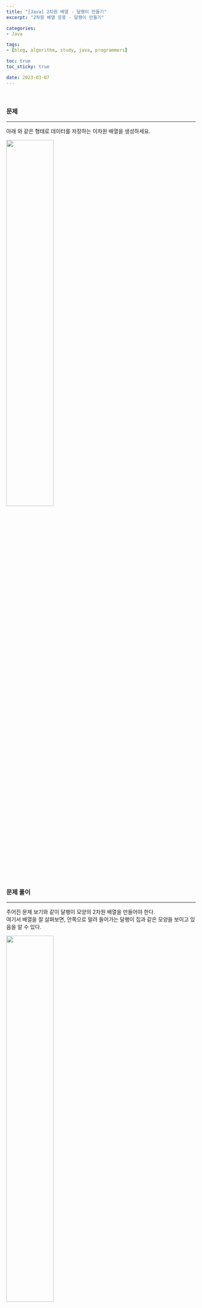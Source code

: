 ```yaml
--- 
title: "[Java] 2차원 배열 - 달팽이 만들기" 
excerpt: "2차원 배열 응용 - 달팽이 만들기" 

categories: 
- Java

tags: 
- [blog, algorithm, study, java, programmers]

toc: true
toc_sticky: true

date: 2023-03-07
--- 
```


<br>

### 문제
---
아래 와 같은 형태로 데이터를 저장하는 이차원 배열을 생성하세요.

<img src="https://img1.daumcdn.net/thumb/R1280x0/?scode=mtistory2&fname=https%3A%2F%2Fblog.kakaocdn.net%2Fdn%2FyD8yH%2FbtqvbObYz0O%2FwxKKf03EbLNSpxpkSKJihk%2Fimg.png" width="50%">

<br>
<br>

### 문제 풀이
---
주어진 문제 보기와 같이 달팽이 모양의 2차원 배열을 만들어야 한다. <br>
여기서 배열을 잘 살펴보면, 안쪽으로 말려 들어가는 달팽이 집과 같은 모양을 보이고 있음을 알 수 있다.

<img src="https://img1.daumcdn.net/thumb/R1280x0/?scode=mtistory2&fname=https%3A%2F%2Fblog.kakaocdn.net%2Fdn%2FbcCJsu%2FbtqvbJvcqgU%2FsdaR8KzGdhKEAPUVymHkSK%2Fimg.png" widtH="50%">

이 원리를 코드로 구현하기 위한 아이디어를 생각해보자.

<br>

#### 아이디어 도출
정사각형 형태의 배열이기에 가로 열과 세로 행은 같다고 보고, 2차원 배열 안에 채워지는 숫자를 어떻게 채워갈지 정해보자.

1. 1부터 5까지는 첫번째 행에 오른쪽으로 채워지며 5부터 9까지는 5번째 열에 아래로 채워진다.
2. 10부터 13까지는 5번째 행에서 왼쪽으로 채워지며, 13부터 16까지는 1번째 열에서 위로 채워진다.
3. 16부터 19까지는 2번째 행에서 오른쪽으로 채워지며, 19부터 21까지는 4번째 열에서 아래로 채워진다. 
4. 21부터 23까지는 4번째 행에서 왼쪽으로 채워지며, 23부터 24까지는 2번째 열에서 위로 채워진다.
5. 마지막으로 24에서 25로 3번째 행에서 채워지게 된다.

여기서 총 **5번의 과정**을 통해 1부터 25까지 달팽이 모양으로 2차원 배열을 채우게 되는데 이 5번이라는 것은 정사각형의 행, 열과 동일한 숫자임을 알 수 있다.

이 때, 5번 만큼 배열을 채울 때 일반적인 배열의 순서대로 **오른쪽이나 아래로 채워지는 경우**와, 배열의 순서와는 반대인 **왼쪽이나 위로 채워지는 경우**를 분기하여 채우도록 하면 된다. 그리고 채워질 수는 계속해서 증가시키며 행*열만큼의 수가 되도록 하면 된다.


#### 오른쪽이나 아래로 채워지는 경우
위 `1번` 과정과 같이 원래 순서대로 자연스럽게 채워야 하는 경우를 살펴보자. <br>
먼저 열에 값을 오른쪽 방향으로 채운 뒤, 행에 값을 아래 방향으로 아래와 같이 채우게 된다.

<img src="https://img1.daumcdn.net/thumb/R1280x0/?scode=mtistory2&fname=https%3A%2F%2Fblog.kakaocdn.net%2Fdn%2FbwWAhk%2FbtqvbHD9Zlv%2FNPKqcYw2WgdMKhgFi3sVZk%2Fimg.png" widtH="30%">

i가 행 인덱스, j가 열 인덱스라고 한다면 **i는 0행으로 고정시키고, j만 1씩 증가**시켜서 1~5까지 첫 행을 채워주어야 한다. <br>
그리고 첫 행 채우기가 끝나면 **열 인덱스 j를 고정시키고, i만 1씩 증가**하며 채워주어야 한다. <br>
단, 첫 열을 채울 때는 5-1번만큼 반복하여 6부터 9까지만 채우면 된다는 점을 유의해야 한다.

#### 왼쪽이나 위로 채워지는 경우
1번 과정대로 배열을 채웠다면 10부터 13까지, 14부터 16까지는 반대 방향으로 배열을 채워야 한다. <br>
이 때는 열 인덱스인 j를 1씩 감소시켜서 채워야 하기 때문에 **방향을 반대로 바꿔줄 변수**가 하나 있어야 한다.

<br>

문제 예시처럼 가로 5, 세로 5 크기를 가지는 정사각형을 채우려면 위 과정을 5번 반복하여 달팽이 배열을 채울 수 있게 된다. <br>
아이디어가 생각보다 복잡해보이지만 필자가 장황하게 늘어놓은 점도 없지 않기에 코드를 작성하면서 이해하는 것이 더 쉬울 수 있다.

자 그럼 이제 코드를 작성해보자.

```java
int[][] answer = new int[col][row];
int i = 0 // row start index
int j = -1; // col start index
int tmp = 0; // snail number
int direction = 1; // i with j switch direction(1 or -1)
int repeat = row; // repeat count
```

달팽이 모양대로 채워줄 2차원 배열 answr를 선언한다.
그리고 i는 행 인덱스, j는 열 인덱스를 의미하고 tmp는 각 배열에 채워줄 숫자 값이 된다.

> _j가 -1부터 시작하는 이유는, 행을 고정하고 열을 증가시키며 배열에 채워줄 때 배열의 범위를 벗어나지 않도록 하기 위함이다._

direction 변수는 **방향이 바뀔 시 사용될 스위치 변수**이며, repeat는 몇 번을 반복해야 하는지를 알려주는 `반복 인덱스`라고 보면 된다.

> _여기서는 정사각형이기 때문에 행과 열의 크기가 같기에 둘 중 아무거나 repeat로 선언해도 무방하다._

```java
while(repeat > 0) {
    ...
}
```

기본적으로 repeat가 0이 될 때까지 반복하면 된다. 문제 예시대로라면 5번을 반복하게 된다. <br>
while문에서 2차원 배열을 채우는 반복문을 작성해주면 되며, while문의 **탈출 조건은 반복 인덱스인 repeat가 0과 작거나 같아지는 순간**이다.

```java
for(int l=0; l<repeat; l++) {
    tmp++;
    j = j + direction;
    answer[i][j] = tmp;
}
repeat--;
```

앞에서 구상한 아이디어대로 행 인덱스인 i를 고정해둔 채 j를 1씩 증가시키며 첫 행을 1부터 채워준다. <br>
이 때, 열을 고정시키고 행을 증가시켜야 하는데 행의 첫번째 값은 이전에 채워졌으므로, 채워진 값 이후로 배열을 채우기 위해 repeat 변수를 1 감소시킨다.

> 1부터 5까지 5번을 반복하며 첫 행에 채워진다.

```java
for(int m=0; m<repeat; m++) {
    tmp++;
    i = i + direction;
    answer[i][j] = tmp;
    
}
direction *= -1;
```

다음으로는 행 인덱스만 변경하며 배열을 채워주어야 하기 때문에 j를 고정해둔 채 행 인덱스인 i를 1씩 증가시키며 열 값을 채워준다.

> 6부터 9까지 4번을 반복하며 마지막 열에 채워진다.

이제 다시 배열의 행부터 값을 채워야 하는데 **왼쪽이나 위 방향인 반대로 채워야 하기 때문에 열 인덱스인 j를 1씩 감소**시켜야 한다.
그래서 선언해둔 스위치 변수인 **direction을 -1로 바꾸어주면** 된다.

<br>

이렇게 while문 안에서 두가지의 반복 과정을 진행하며 repeat 반복 변수가 0 이하가 된다면 while문을 종료된다.

<br><br>

### 작성 코드
---
```java
import java.util.*;
class Solution {
    public int[][] solution(int row, int col) {
        
        int[][] answer = new int[col][row];
        int i = 0; // row start index
        int j = -1; // col start index
        int tmp = 0; // snail number
        int direction = 1; // i with j switch direction(1 or -1)
        int repeat = row; // repeat count

        while(repeat > 0) {
            for(int l=0; l<repeat; l++) {
                tmp++;
                j = j + direction;
                answer[i][j] = tmp;
            }
            repeat--;
            for(int m=0; m<repeat; m++) {
                tmp++;
                i = i + direction;
                answer[i][j] = tmp;
                
            }
            direction *= -1;
        }

        for(int[] arr : answer) {
            System.out.println(Arrays.toString(arr));
        }
        return answer;
    }
    public static void main(String[] args){
        Solution sol = new Solution();
        int row = 5;
        int col = 5;
        sol.solution(row, col);
    }
}
```

### 회고
- 행과 열을 탐색하는 순서를 전환하기 위해 양수와 음수를 이용할 수 있었고, 열을 고정시키고 행을 1씩 증가시켜서 열 값을 채워주고 행을 고정시키고 열 값을 1씩 증가시켜서 행 값을 채워줄 수 있었다.
